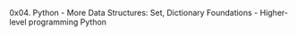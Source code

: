 0x04. Python - More Data Structures: Set, Dictionary
 Foundations - Higher-level programming  Python
